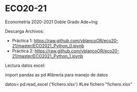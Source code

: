 # ECO20-21
Econometría 2020-2021 Doble Grado Ade+Ing

Descarga Archivos:

- Práctica 1: https://raw.github.com/vblancoOR/eco20-21/master/ECO2021_Python_0.ipynb
- Práctica 2: https://raw.github.com/vblancoOR/eco20-21/master/ECO2021_Python_1.ipynb


Lectura datos excel:

import pandas as pd #librería para manejo de datos

datos= pd.read_excel ('fichero.xlsx') #Lee fichero "fichero.xlsx"
